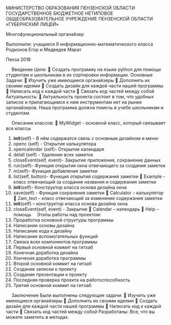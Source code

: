 МИНИСТЕРСТВО ОБРАЗОВАНИЯ ПЕНЗЕНСКОЙ ОБЛАСТИ
ГОСУДАРСТВЕННОЕ БЮДЖЕТНОЕ НЕТИПОВОЕ
ОБЩЕОБРАЗОВАТЕЛЬНОЕ УЧРЕЖДЕНИЕ
ПЕНЗЕНСКОЙ ОБЛАСТИ «ГУБЕРНСКИЙ ЛИЦЕЙ»



Многофункциональный 
органайзер





        
    
Выполнили: учащиеся 
9 информационно-математического класса                                              
Родионов Егор и Медведев Марат 




Пенза 2018


 
Введение
Цели:
	Создать программу на языке python для помощи студентам и школьникам в их сортировки информации.
Основные Задачи:
	Изучить уже имеющиеся органайзеры
	Дополнить их своими идеями
	Создать дизайн для каждой части нашей программы
	Написать код к каждой части
	Связать код частей между собой 
Актуальность:
	Актуальность проекта состоит в том, что удобных записок и прилагающимся к ним инструментам нет на рынке органайзеров. Наша программа должна помочь в учебе школьникам и студентам.	 

 
Описание классов:
	MyWidget - основной класс, который связывает все классы
1.	__init__(self) – В нём содержатся связь с основным дизайном и меню
2.	openc (self) - Открытие калькулятора
3.	opencalendar (self)- Открытие календаря
4.	delall (self) - Удаление всех заметок
5.	closeEvent(self, event)- Закрытие приложения, сохранение данных
6.	run(self)- Функция открытия окна отвечающего за создания заметки
7.	m(self)- Функция добавления заметки
8.	list(self, button)- Функция открытия содержания заметки
	Example - класс отвечающий за создание названия и содержания заметки
1.	__init__(self)- Конструктор класса основа дизайна окна
2.	save(self) - Функция сохранения заметки
	Calculator – калькулятор
	Zam_text – класс отвечающий за изменение содержания заметки
1.	__init__(self) – конструктор класса основа дизайна окна
2.	closeEvent(self, event) - Закрытие
	Calendar – календарь
	Help – помощь 
Этапы работы над проектом:
1.	Проработка основной структуры программы
2.	Написание основы дизайна
3.	Написание кода к дизайну
4.	Написание вспомогательных функций
5.	Связка всех компонентов программы
6.	Первый основной коммит на гитхаб
7.	Конечная доработка дизайна
8.	Конченая доработка программы
9.	Второй основной коммит на гитхаб
10.	Создание записки к проекту
11.	Создание презентации к проекту
12.	Последняя проверка проекта на работоспособность
13.	Третий основной коммит на гитхаб

 
Заключение
Были выполнены следующие задачи:
	Изучить уже имеющиеся органайзеры
	Дополнить их своими идеями
	Создать дизайн для каждой части нашей программы
	Написать код к каждой части
	Связать код частей между собой 
Разработаны:
Все, что вы можете заметить в методах.
